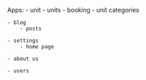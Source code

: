 Apps:
    - unit
        - units
        - booking
        - unit categories

    - blog
        - posts

    - settings
        - home page

    - about us

    - users